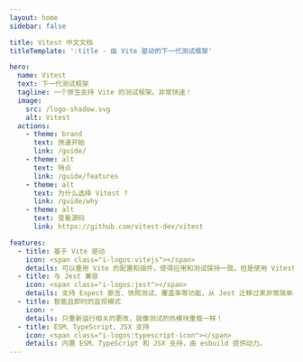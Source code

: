 ```yaml
---
layout: home
sidebar: false

title: Vitest 中文文档
titleTemplate: ':title - 由 Vite 驱动的下一代测试框架'

hero:
  name: Vitest
  text: 下一代测试框架
  tagline: 一个原生支持 Vite 的测试框架。非常快速！
  image:
    src: /logo-shadow.svg
    alt: Vitest
  actions:
    - theme: brand
      text: 快速开始
      link: /guide/
    - theme: alt
      text: 特点
      link: /guide/features
    - theme: alt
      text: 为什么选择 Vitest ?
      link: /guide/why
    - theme: alt
      text: 查看源码
      link: https://github.com/vitest-dev/vitest

features:
  - title: 基于 Vite 驱动
    icon: <span class="i-logos:vitejs"></span>
    details: 可以重用 Vite 的配置和插件，使得应用和测试保持一致。但是使用 Vitest 并不需要使用 Vite！
  - title: 与 Jest 兼容
    icon: <span class="i-logos:jest"></span>
    details: 支持 Expect 断言、快照测试、覆盖率等功能，从 Jest 迁移过来非常简单。
  - title: 智能且即时的监视模式
    icon: ⚡
    details: 只重新运行相关的更改，就像测试的热模块重载一样！
  - title: ESM、TypeScript、JSX 支持
    icon: <span class="i-logos:typescript-icon"></span>
    details: 内置 ESM、TypeScript 和 JSX 支持，由 esbuild 提供动力。
---
```

